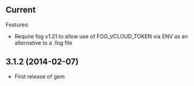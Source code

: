 ## Current

Features:

  - Require fog v1.21 to allow use of FOG_VCLOUD_TOKEN via ENV as an alternative to a .fog file

## 3.1.2 (2014-02-07)

  - First release of gem

